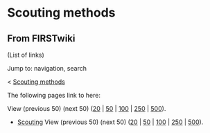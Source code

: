 # Scouting methods

## From FIRSTwiki

(List of links)

Jump to: navigation, search

< [Scouting methods](/index.php?title=Scouting_methods&redirect=no "Scouting methods")

The following pages link to here:

View (previous 50) (next 50) ([20](/index.php?title=Special:Whatlinkshere/Scouting_methods&limit=20&from=0 "Special:Whatlinkshere/Scouting methods") | [50](/index.php?title=Special:Whatlinkshere/Scouting_methods&limit=50&from=0 "Special:Whatlinkshere/Scouting methods") | [100](/index.php?title=Special:Whatlinkshere/Scouting_methods&limit=100&from=0 "Special:Whatlinkshere/Scouting methods") | [250](/index.php?title=Special:Whatlinkshere/Scouting_methods&limit=250&from=0 "Special:Whatlinkshere/Scouting methods") | [500](/index.php?title=Special:Whatlinkshere/Scouting_methods&limit=500&from=0 "Special:Whatlinkshere/Scouting methods")).

- [Scouting](Scouting "Scouting") View (previous 50) (next 50) ([20](/index.php?title=Special:Whatlinkshere/Scouting_methods&limit=20&from=0 "Special:Whatlinkshere/Scouting methods") | [50](/index.php?title=Special:Whatlinkshere/Scouting_methods&limit=50&from=0 "Special:Whatlinkshere/Scouting methods") | [100](/index.php?title=Special:Whatlinkshere/Scouting_methods&limit=100&from=0 "Special:Whatlinkshere/Scouting methods") | [250](/index.php?title=Special:Whatlinkshere/Scouting_methods&limit=250&from=0 "Special:Whatlinkshere/Scouting methods") | [500](/index.php?title=Special:Whatlinkshere/Scouting_methods&limit=500&from=0 "Special:Whatlinkshere/Scouting methods")).
